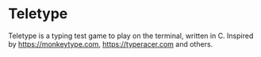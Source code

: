 # Teletype

Teletype is a typing test game to play on the terminal, written in C. Inspired by <https://monkeytype.com>, <https://typeracer.com> and others.
